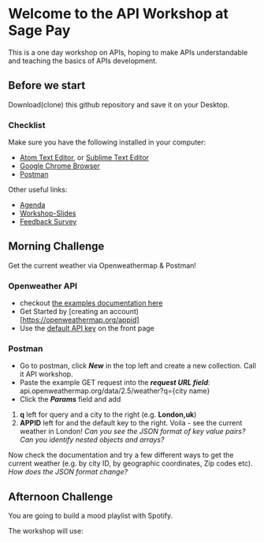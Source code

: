 # Welcome to the API Workshop at Sage Pay
This is a one day workshop on APIs, hoping to make APIs understandable and teaching the basics of APIs development.

## Before we start
Download(clone) this github repository and save it on your Desktop.

### Checklist
Make sure you have the following installed in your computer:
* [Atom Text Editor](https://atom.io/), or [Sublime Text Editor](https://www.sublimetext.com/)
* [Google Chrome Browser](https://www.google.com/chrome/browser/desktop/)
* [Postman](https://www.getpostman.com/)

Other useful links:
* [Agenda]()
* [Workshop-Slides]()
* [Feedback Survey](https://marisa56.typeform.com/to/Yj2mCx)

## Morning Challenge
Get the current weather via Openweathermap & Postman!

### Openweather API
- checkout [the examples documentation here](https://openweathermap.org/current)
- Get Started by [creating an account)[https://openweathermap.org/appid]
- Use the [default API key](https://home.openweathermap.org/api_keys) on the front page

### Postman
- Go to postman, click **_New_** in the top left and create a new collection. Call it API workshop.
- Paste the example GET request into the **_request URL field_**: api.openweathermap.org/data/2.5/weather?q={city name}
- Click the **_Params_** field and add
1. **q** left for query and a city to the right (e.g. **London,uk**)
2. **APPID** left for and the default key to the right.
Voila - see the current weather in London!
_Can you see the JSON format of key value pairs? Can you identify nested objects and arrays?_

Now check the documentation and try a few different ways to get the current weather (e.g. by city ID, by geographic coordinates, Zip codes etc). _How does the JSON format change?_

## Afternoon Challenge
You are going to build a mood playlist with Spotify.

The workshop will use:
